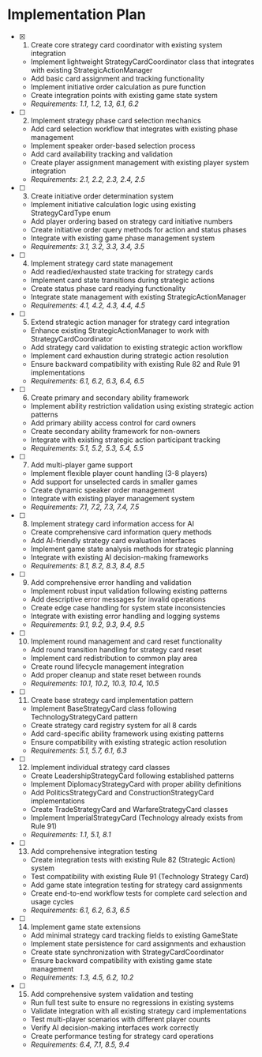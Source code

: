 # Implementation Plan

- [x] 1. Create core strategy card coordinator with existing system integration
  - Implement lightweight StrategyCardCoordinator class that integrates with existing StrategicActionManager
  - Add basic card assignment and tracking functionality
  - Implement initiative order calculation as pure function
  - Create integration points with existing game state system
  - _Requirements: 1.1, 1.2, 1.3, 6.1, 6.2_

- [ ] 2. Implement strategy phase card selection mechanics
  - Add card selection workflow that integrates with existing phase management
  - Implement speaker order-based selection process
  - Add card availability tracking and validation
  - Create player assignment management with existing player system integration
  - _Requirements: 2.1, 2.2, 2.3, 2.4, 2.5_

- [ ] 3. Create initiative order determination system
  - Implement initiative calculation logic using existing StrategyCardType enum
  - Add player ordering based on strategy card initiative numbers
  - Create initiative order query methods for action and status phases
  - Integrate with existing game phase management system
  - _Requirements: 3.1, 3.2, 3.3, 3.4, 3.5_

- [ ] 4. Implement strategy card state management
  - Add readied/exhausted state tracking for strategy cards
  - Implement card state transitions during strategic actions
  - Create status phase card readying functionality
  - Integrate state management with existing StrategicActionManager
  - _Requirements: 4.1, 4.2, 4.3, 4.4, 4.5_

- [ ] 5. Extend strategic action manager for strategy card integration
  - Enhance existing StrategicActionManager to work with StrategyCardCoordinator
  - Add strategy card validation to existing strategic action workflow
  - Implement card exhaustion during strategic action resolution
  - Ensure backward compatibility with existing Rule 82 and Rule 91 implementations
  - _Requirements: 6.1, 6.2, 6.3, 6.4, 6.5_

- [ ] 6. Create primary and secondary ability framework
  - Implement ability restriction validation using existing strategic action patterns
  - Add primary ability access control for card owners
  - Create secondary ability framework for non-owners
  - Integrate with existing strategic action participant tracking
  - _Requirements: 5.1, 5.2, 5.3, 5.4, 5.5_

- [ ] 7. Add multi-player game support
  - Implement flexible player count handling (3-8 players)
  - Add support for unselected cards in smaller games
  - Create dynamic speaker order management
  - Integrate with existing player management system
  - _Requirements: 7.1, 7.2, 7.3, 7.4, 7.5_

- [ ] 8. Implement strategy card information access for AI
  - Create comprehensive card information query methods
  - Add AI-friendly strategy card evaluation interfaces
  - Implement game state analysis methods for strategic planning
  - Integrate with existing AI decision-making frameworks
  - _Requirements: 8.1, 8.2, 8.3, 8.4, 8.5_

- [ ] 9. Add comprehensive error handling and validation
  - Implement robust input validation following existing patterns
  - Add descriptive error messages for invalid operations
  - Create edge case handling for system state inconsistencies
  - Integrate with existing error handling and logging systems
  - _Requirements: 9.1, 9.2, 9.3, 9.4, 9.5_

- [ ] 10. Implement round management and card reset functionality
  - Add round transition handling for strategy card reset
  - Implement card redistribution to common play area
  - Create round lifecycle management integration
  - Add proper cleanup and state reset between rounds
  - _Requirements: 10.1, 10.2, 10.3, 10.4, 10.5_

- [ ] 11. Create base strategy card implementation pattern
  - Implement BaseStrategyCard class following TechnologyStrategyCard pattern
  - Create strategy card registry system for all 8 cards
  - Add card-specific ability framework using existing patterns
  - Ensure compatibility with existing strategic action resolution
  - _Requirements: 5.1, 5.7, 6.1, 6.3_

- [ ] 12. Implement individual strategy card classes
  - Create LeadershipStrategyCard following established patterns
  - Implement DiplomacyStrategyCard with proper ability definitions
  - Add PoliticsStrategyCard and ConstructionStrategyCard implementations
  - Create TradeStrategyCard and WarfareStrategyCard classes
  - Implement ImperialStrategyCard (Technology already exists from Rule 91)
  - _Requirements: 1.1, 5.1, 8.1_

- [ ] 13. Add comprehensive integration testing
  - Create integration tests with existing Rule 82 (Strategic Action) system
  - Test compatibility with existing Rule 91 (Technology Strategy Card)
  - Add game state integration testing for strategy card assignments
  - Create end-to-end workflow tests for complete card selection and usage cycles
  - _Requirements: 6.1, 6.2, 6.3, 6.5_

- [ ] 14. Implement game state extensions
  - Add minimal strategy card tracking fields to existing GameState
  - Implement state persistence for card assignments and exhaustion
  - Create state synchronization with StrategyCardCoordinator
  - Ensure backward compatibility with existing game state management
  - _Requirements: 1.3, 4.5, 6.2, 10.2_

- [ ] 15. Add comprehensive system validation and testing
  - Run full test suite to ensure no regressions in existing systems
  - Validate integration with all existing strategy card implementations
  - Test multi-player scenarios with different player counts
  - Verify AI decision-making interfaces work correctly
  - Create performance testing for strategy card operations
  - _Requirements: 6.4, 7.1, 8.5, 9.4_